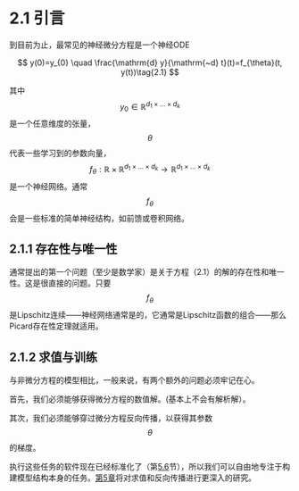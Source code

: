 # 2.1 引言

到目前为止，最常见的神经微分方程是一个神经ODE



$$
y(0)=y_{0} \quad \frac{\mathrm{d} y}{\mathrm{~d} t}(t)=f_{\theta}(t, y(t))\tag{2.1}
$$

其中$$y_{0} \in \mathbb{R}^{d_{1} \times \ldots \times d_{k}}$$是一个任意维度的张量，$$\theta$$代表一些学习到的参数向量，$$f_{\theta}: \mathbb{R} \times \mathbb{R}^{d_{1} \times \ldots \times d_{k}} \rightarrow \mathbb{R}^{d_{1} \times \ldots \times d_{k}}$$是一个神经网络。通常$$f_{\theta}$$会是一些标准的简单神经结构，如前馈或卷积网络。

## 2.1.1 存在性与唯一性

通常提出的第一个问题（至少是数学家）是关于方程（2.1）的解的存在性和唯一性。这是很直接的问题。只要$$f_{\theta}$$是Lipschitz连续——神经网络通常是的，它通常是Lipschitz函数的组合——那么Picard存在性定理就适用。

## 2.1.2 求值与训练

与非微分方程的模型相比，一般来说，有两个额外的问题必须牢记在心。

首先，我们必须能够获得微分方程的数值解。(基本上不会有解析解）。

其次，我们必须能够穿过微分方程反向传播，以获得其参数$$\theta$$的梯度。

执行这些任务的软件现在已经标准化了（第[5.6](../5.-shen-jing-wei-fen-fang-cheng-shu-zhi-jie/5.6.md)节），所以我们可以自由地专注于构建模型结构本身的任务。[第5章](../5.-shen-jing-wei-fen-fang-cheng-shu-zhi-jie/)将对求值和反向传播进行更深入的研究。
